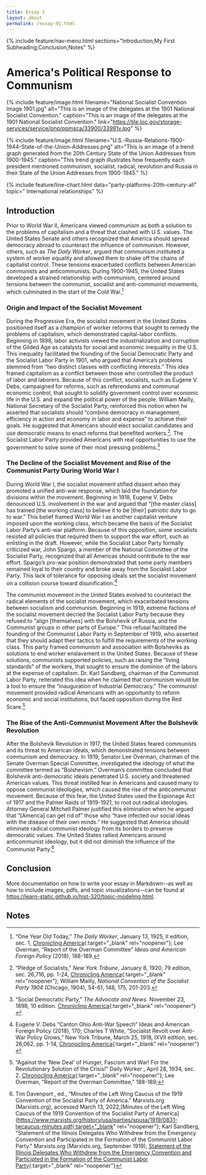 ```yaml
---
title: Essay 1
layout: about
permalink: /essay-01.html
---
```


{% include feature/nav-menu.html sections="Introduction;My First Subheading;Conclusion;Notes" %}

# America's Political Response to Communism

{% include feature/image.html filename="National Socialist Convention Image 1901.jpg" alt="This is an image of the delegates at the 1901 National Socialist Convention." caption="This is an image of the delegates at the 1901 National Socialist Convention." link="https://tile.loc.gov/storage-services/service/pnp/ppmsca/33900/33991v.jpg" %}

{% include feature/image.html filename="U.S.-Russia-Relations-1900-1944-State-of-the-Union-Addresses.png" alt="This is an image of a trend graph generated from the 20th Century State of the Union Addresses from 1900-1945." caption="This trend graph illustrates how frequently each president mentioned communism, socialist, radical, revolution and Russia in their State of the Union Addresses from 1900-1945." %}

{% include feature/line-chart.html data="party-platforms-20th-century-all" topic=" International relationships" %}

## Introduction

Prior to World War II, Americans viewed communism as both a solution to the problems of capitalism and a threat that clashed with U.S. values. The United States Senate and others recognized that America should spread democracy abroad to counteract the influence of communism. However, others, such as *The Daily Worker*, argued that communism instituted a system of worker equality and allowed them to shake off the chains of capitalist control. These tensions exacerbated conflicts between American communists and anticommunists. During 1900-1945, the United States developed a strained relationship with communism, centered around tensions between the communist, socialist and anti-communist movements, which culminated in the start of the Cold War.[^1]

### Origin and Impact of the Socialist Movement

During the Progressive Era, the socialist movement in the United States positioned itself as a champion of worker reforms that sought to remedy the problems of capitalism, which demonstrated capital-labor conflicts. Beginning in 1898, labor activists viewed the industrialization and corruption of the Gilded Age as catalysts for social and economic inequality in the U.S. This inequality facilitated the founding of the Social Democratic Party and the Socialist Labor Party in 1901, who argued that America’s problems stemmed from “two distinct classes with conflicting interests.” This idea framed capitalism as a conflict between those who controlled the product of labor and laborers. Because of this conflict, socialists, such as Eugene V. Debs, campaigned for reforms, such as referendums and communal economic control, that sought to solidify government control over economic life in the U.S. and expand the political power of the people. William Mailly, National Secretary of the Socialist Party, reinforced this notion when he asserted that socialists should “combine democracy in management, efficiency in action and economy in labor and expense” to achieve their goals. He suggested that Americans should elect socialist candidates and use democratic means to enact reforms that benefited workers.[^2]. The Socialist Labor Party provided Americans with real opportunities to use the government to solve some of their most pressing problems.[^3]

### The Decline of the Socialist Movement and Rise of the Communist Party During World War I 

During World War I, the socialist movement stifled dissent when they promoted a unified anti-war response, which laid the foundation for divisions within the movement. Beginning in 1918, Eugene V. Debs denounced U.S. involvement in the war and argued that “[the master class] has trained [the working class] to believe it to be [their] patriotic duty to go to war.” This belief framed World War I as another capitalist venture imposed upon the working class, which became the basis of the Socialist Labor Party’s anti-war platform. Because of this opposition, some socialists resisted all policies that required them to support the war effort, such as enlisting in the draft. However, while the Socialist Labor Party formally criticized war, John Spargo, a member of the National Committee of the Socialist Party, recognized that all Americas should contribute to the war effort. Spargo’s pro-war position demonstrated that some party members remained loyal to their country and broke away from the Socialist Labor Party. This lack of tolerance for opposing ideals set the socialist movement on a collision course toward disunification.[^4] 

The communist movement in the United States evolved to counteract the radical elements of the socialist movement, which exacerbated tensions between socialism and communism. Beginning in 1919, extreme factions of the socialist movement decried the Socialist Labor Party because they refused to “align [themselves] with the Bolshevik of Russia, and the Communist groups in other parts of Europe.” This refusal facilitated the founding of the Communist Labor Party in September of 1919, who asserted that they should adapt their tactics to fulfill the requirements of the working class. This party framed communism and association with Bolsheviks as solutions to end worker enslavement in the United States. Because of these solutions, communists supported policies, such as raising the “living standards” of the workers, that sought to ensure the dominion of the labors at the expense of capitalism. Dr. Karl Sandberg, chairman of the Communist Labor Party, reiterated this idea when he claimed that communism would be a tool to ensure the “inauguration of Industrial Democracy.” The communist movement provided radical Americans with an opportunity to reform economic and social institutions, but faced opposition during the Red Scare.[^5]

### The Rise of the Anti-Communist Movement After the Bolshevik Revolution 

After the Bolshevik Revolution in 1917, the United States feared communists and its threat to American ideals, which demonstrated tensions between communism and democracy. In 1919, Senator Lee Overman, chairman of the Senate Overman Special Committee, investigated the ideology of what the committee termed as “Bolshevism.” Overman’s committee concluded that Bolshevik anti-democratic ideals penetrated U.S. society and threatened American values. This threat instilled fear in Americans and caused many to oppose communist ideologies, which caused the rise of the anticommunist movement. Because of this fear, the United States used the Espionage Act of 1917 and the Palmer Raids of 1919-1921, to root out radical ideologies. Attorney General Mitchell Palmer justified this elimination when he argued that “[America] can get rid of” those who “have infected our social ideas with the disease of their own minds.” He suggested that America should eliminate radical communist ideology from its borders to preserve democratic values. The United States rallied Americans around anticommunist ideology, but it did not diminish the influence of the Communist Party.[^6]


## Conclusion

More documentation on how to write your essay in Markdown--as well as how to include images, pdfs, and topic visualizations--can be found at <https://learn-static.github.io/hist-320/topic-modeling.html>.

## Notes

[^1]: “One Year Old Today,” *The Daily Worker*, January 13, 1925, II edition, sec. 1, [Chronicling America](https://chroniclingamerica.loc.gov/lccn/sn84020097/1925-01-13/ed-1/seq-1/){:target="_blank" rel="noopener"}; Lee Overman, “Report of the Overman Committee” *Ideas and American Foreign Policy* (2018), 188-189.
[^2]: “Pledge of Socialists,” *New York Tribune*, January 8, 1920, 79 edition, sec. 26,716, pp. 1-24, [Chronicling America](https://chroniclingamerica.loc.gov/lccn/sn83030214/1920-01-08/ed-1/seq-2/#date1=1777&index=1&rows=20&words=America+elected+party+Socialist&searchType=basic&sequence=0&state=&date2=1963&proxtext=Socialist+Party+elections+AND+%22America%22&y=0&x=0&dateFilterType=yearRange&page=1){:target="_blank" rel="noopener"}; William Mailly, *National Convention of the Socialist Party 1904* (Chicago, 1904), 54-61, 148, 175, 201-203.
[^3]: “Social Democratic Party,” *The Advocate and News.* November 23, 1898, 10 edition. [Chronicling America](https://chroniclingamerica.loc.gov/lccn/sn85032019/1898-11-23/ed-1/seq-9/){:target="_blank" rel="noopener"}
[^4]: Eugene V. Debs “Canton Ohio Anti-War Speech” Ideas and American Foreign Policy (2018), 170; Charles T White, “Socialist Revolt over Anti-War Policy Grows,” New York Tribune, March 25, 1918, IXVII edition, sec. 26,062, pp. 1-14, [Chronocling America](https://chroniclingamerica.loc.gov/lccn/sn83030214/1918-03-25/ed-1/seq-14/){:target="_blank" rel="noopener"}
[^5]: “Against the ‘New Deal’ of Hunger, Fascism and War! For the Revolutionary Solution of the Crisis!” Daily Worker , April 28, 1934, sec. 2, [Chronocling America](https://chroniclingamerica.loc.gov/lccn/sn84020097/1934-04-28/ed-2/seq-1/){:target="_blank" rel="noopener"}; Lee Overman, “Report of the Overman Committee,” 188-189; 
[^6]: Tim Davenport , ed., “Minutes of the Left Wing Caucus of the 1919 Convention of the Socialist Party of America." Marxists.org (Marxists.org), accessed March 13, 2022,[Minutes of the Left Wing Caucus of the 1919 Convention of the Socialist Party of America](https://www.marxists.org/history/usa/parties/spusa/1919/0831-lwcaucus-minutes.pdf{:target="_blank" rel="noopener"}; Karl Sandberg, “Statement of the Illinois Delegates Who Withdrew from the Emergency Convention and Participated in the Formation of the Communist Labor Party." Marxists.org (Marxists.org, September 1919), [Statement of the Illinois Delegates Who Withdrew from the Emergency Convention and Participted in the Formation of the Communist Labor Party](https://www.marxists.org/history/usa/parties/cpusa/1919/09/0900-clp-illinoisstatement.pdf){:target="_blank" rel="noopener"}
[^7]: Lee Overman, “Report of the Overman Committee,” 188-189; Mitchell Palmer, “Attorney General A. Mitchell Palmer Makes ‘The Case against the Reds,’” HISTORY MATTERS - The U.S. Survey Course on the Web (History Matters, 1920), [The Case Against the Reds](http://historymatters.gmu.edu/d/4993){:target="_blank" rel="noopener"};David Asp, “Schenck v. United States,” Schenck v. United States (The First Amendment Encyclopedia ), accessed March 12, 2022, [Schenck v. United States](https://www.mtsu.edu/first-amendment/article/193/schenck-v-united-states.){:target="_blank" rel="noopener"}

